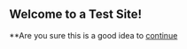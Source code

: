 ## Welcome to a Test Site!

**Are you sure this is a good idea to [continue](https://github.com/Sign1U1p/Sign1U1P.github.io/commit/4120c8c5f0fe53d6d85e66de384997483987e94a "Continue")  
